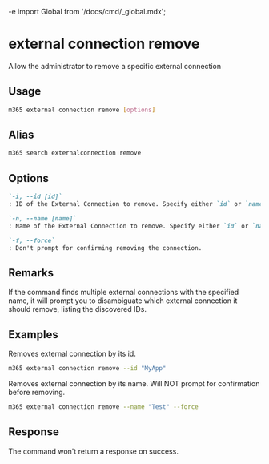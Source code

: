 -e <!-- DISCLAIMER: All secrets, passwords, and sensitive values in this document are examples only and not real credentials. -->
import Global from '/docs/cmd/_global.mdx';

# external connection remove

Allow the administrator to remove a specific external connection

## Usage

```sh
m365 external connection remove [options]
```

## Alias

```sh
m365 search externalconnection remove
```

## Options

```md definition-list
`-i, --id [id]`
: ID of the External Connection to remove. Specify either `id` or `name`.

`-n, --name [name]`
: Name of the External Connection to remove. Specify either `id` or `name`.

`-f, --force`
: Don't prompt for confirming removing the connection.
```

<Global />

## Remarks

If the command finds multiple external connections with the specified name, it will prompt you to disambiguate which external connection it should remove, listing the discovered IDs.

## Examples

Removes external connection by its id.

```sh
m365 external connection remove --id "MyApp"
```

Removes external connection by its name. Will NOT prompt for confirmation before removing.

```sh
m365 external connection remove --name "Test" --force
```

## Response

The command won't return a response on success.
